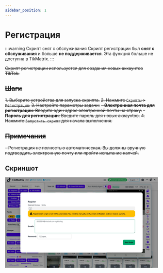 ```yaml
---
sidebar_position: 1
---
```


# Регистрация

:::warning Скрипт снят с обслуживания
Скрипт регистрации был **снят с обслуживания** и больше **не поддерживается**. Эта функция больше не доступна в TikMatrix.
:::

~~Скрипт регистрации используется для создания новых аккаунтов TikTok.~~

## ~~Шаги~~

~~1. Выберите устройства для запуска скрипта.~~
~~2. Нажмите `Скрипты` > `Регистрация`.~~
~~3. Настройте параметры задачи:~~
    ~~- **Электронная почта для регистрации**: Введите один адрес электронной почты на строку.~~
    ~~- **Пароль для регистрации**: Введите пароль для новых аккаунtов.~~
~~4. Нажмите `Запустить скрипт` для начала выполнения.~~

## ~~Примечания~~

~~- Регистрация не полностью автоматическая. Вы должны вручную подтвердить электронную почту или пройти испытание капчей.~~

## Скриншот

![Регистрация](../img/register.webp)
